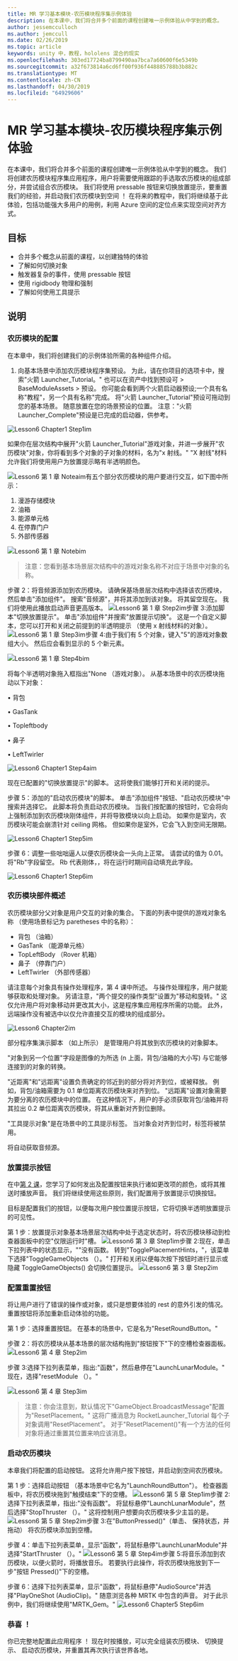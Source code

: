 ```yaml
---
title: MR 学习基本模块-农历模块程序集示例体验
description: 在本课中，我们将合并多个前面的课程创建唯一示例体验从中学到的概念。
author: jessemcculloch
ms.author: jemccull
ms.date: 02/26/2019
ms.topic: article
keywords: unity 中，教程，hololens 混合的现实
ms.openlocfilehash: 303ed17724ba8799490aa7bca7a60600f6e5349b
ms.sourcegitcommit: a32f673814a6cd6ff00f936f448885788b3b882c
ms.translationtype: MT
ms.contentlocale: zh-CN
ms.lasthandoff: 04/30/2019
ms.locfileid: "64929606"
---
```

# <a name="mr-learning-base-module---lunar-module-assembly-sample-experience"></a>MR 学习基本模块-农历模块程序集示例体验

在本课中，我们将合并多个前面的课程创建唯一示例体验从中学到的概念。 我们将创建农历模块程序集应用程序，用户将需要使用跟踪的手选取农历模块的组成部分，并尝试组合农历模块。 我们将使用 pressable 按钮来切换放置提示，要重置我们的经验，并启动我们农历模块到空间 ！ 在将来的教程中，我们将继续基于此体验，包括功能强大多用户的用例，利用 Azure 空间的定位点来实现空间对齐方式。

## <a name="objectives"></a>目标

- 合并多个概念从前面的课程，以创建独特的体验
- 了解如何切换对象
- 触发器复杂的事件，使用 pressable 按钮
- 使用 rigidbody 物理和强制
- 了解如何使用工具提示

## <a name="instructions"></a>说明

### <a name="configuring-the-lunar-module"></a>农历模块的配置

在本章中，我们将创建我们的示例体验所需的各种组件介绍。

1. 向基本场景中添加农历模块程序集预设。 为此，请在你项目的选项卡中，搜索"火箭 Launcher_Tutorial。" 也可以在资产中找到预设可 > BaseModuleAssets > 预设。 你可能会看到两个火箭启动器预设;一个具有名称"教程"，另一个具有名称"完成。 将"火箭 Launcher_Tutorial"预设可拖动到您的基本场景。 随意放置在您的场景预设的位置。
   注意："火箭 Launcher_Complete"预设是已完成的启动器，供参考。 

![Lesson6 Chapter1 Step1im](images/Lesson6_Chapter1_step1im.PNG)

如果你在层次结构中展开"火箭 Launcher_Tutorial"游戏对象，并进一步展开"农历模块"对象，你将看到多个对象的子对象的材料，名为"x 射线。" "X 射线"材料允许我们将使用用户为放置提示略有半透明颜色。 

![Lesson6 第 1 章 Noteaim](images/Lesson6_Chapter1_noteaim.PNG)有五个部分农历模块的用户要进行交互，如下图中所示：

1.  漫游存储模块
2.  油箱
3.  能源单元格
4.  在停靠门户 
5.  外部传感器

![Lesson6 第 1 章 Notebim](images/Lesson6_Chapter1_notebim.PNG)

> 注意：您看到基本场景层次结构中的游戏对象名称不对应于场景中对象的名称。

步骤 2：将音频源添加到农历模块。 请确保基场景层次结构中选择该农历模块，然后单击"添加组件"。 搜索"音频源"，并将其添加到该对象。 将其留空现在。 我们将使用此播放启动声音更高版本。
 ![Lesson6 第 1 章 Step2im](images/Lesson6_Chapter1_step2im.PNG)步骤 3:添加脚本"切换放置提示"。 单击"添加组件"并搜索"放置提示切换"。 这是一个自定义脚本，您可以打开和关闭之前提到的半透明提示 （使用 x 射线材料的对象）。 
![Lesson6 第 1 章 Step3im](images/Lesson6_Chapter1_step3im.PNG)步骤 4:由于我们有 5 个对象，键入"5"的游戏对象数组大小。 然后应会看到显示的 5 个新元素。 

![Lesson6 第 1 章 Step4bim](images/Lesson6_Chapter1_step4bim.PNG)

将每个半透明对象拖入框指出"None （游戏对象）。 从基本场景中的农历模块拖动以下对象： 

• 背包

• GasTank

• Topleftbody

• 鼻子

•   LeftTwirler

 ![Lesson6 Chapter1 Step4aim](images/Lesson6_Chapter1_step4aim.PNG)

现在已配置的"切换放置提示"的脚本。 这将使我们能够打开和关闭的提示。

步骤 5：添加的"启动农历模块"的脚本。 单击"添加组件"按钮、"启动农历模块"中搜索并选择它。 此脚本将负责启动农历模块。 当我们按配置的按钮时，它会将向上强制添加到农历模块刚体组件，并将导致模块以向上启动。 如果你是室内，农历模块可能会崩溃针对 ceiling 网格。 但如果你是室外，它会飞入到空间无限期。 

![Lesson6 Chapter1 Step5im](images/Lesson6_Chapter1_step5im.PNG)

步骤 6：调整一些咄咄逼人以便农历模块会一头向上正常。 请尝试的值为 0.01。 将"Rb"字段留空。 Rb 代表刚体，，将在运行时期间自动填充此字段。

![Lesson6 Chapter1 Step6im](images/Lesson6_Chapter1_step6im.PNG)

### <a name="lunar-module-parts-overview"></a>农历模块部件概述
农历模块部分父对象是用户交互的对象的集合。 下面的列表中提供的游戏对象名称 （使用场景标记为 paretheses 中的名称）：

- 背包 （油箱）
- GasTank （能源单元格）
- TopLeftBody （Rover 机箱）
- 鼻子 （停靠门户）
- LeftTwirler （外部传感器）

请注意每个对象具有操作处理程序，第 4 课中所述。 与操作处理程序，用户就能够获取和处理对象。 另请注意，"两个提交的操作类型"设置为"移动和旋转。" 这仅允许用户将对象移动并更改其大小，这是程序集应用程序所需的功能。
此外，远端操作没有被选中以仅允许直接交互的模块的组成部分。

![Lesson6 Chapter2im](images/Lesson6_Chapter2im.PNG)

部分程序集演示脚本 （如上所示） 是管理用户将其放到农历模块的对象脚本。 

"对象到另一个位置"字段是图像的为所选 (n 上面，背包/油箱的大小写) 与它能够连接到的对象的转换。 

"近距离"和"远距离"设置负责确定的邻近到的部分将对齐到位，或被释放。 例如，背包/油箱需要为 0.1 单位距离农历模块来对齐到位。 "远距离"设置对象需要为要分离的农历模块中的位置。 在这种情况下，用户的手必须获取背包/油箱并将其拉出 0.2 单位距离农历模块，将其从重新对齐到位删除。

"工具提示对象"是在场景中的工具提示标签。 当对象会对齐到位时，标签将被禁用。 

将自动获取音频源。 

### <a name="placement-hints-buttons"></a>放置提示按钮
在中[第 2 课](mrlearning-base-ch2.md)，您学习了如何发出及配置按钮来执行诸如更改项的颜色，或将其推送时播放声音。 我们将继续使用这些原则，我们配置用于放置提示切换按钮。 

目标是配置我们的按钮，以便每次用户按位置提示按钮，它将切换半透明放置提示的可见性。 

第 1 步：放置提示对象基本场景层次结构中处于选定状态时，将农历模块移动到检查器面板中的空"仅限运行时"槽。 
 ![Lesson6 第 3 章 Step1im](images/Lesson6_Chapter3_step1im.PNG)步骤 2:现在，单击下拉列表中的状态显示，""没有函数。 转到"TogglePlacementHints，"，该菜单下选择"ToggleGameObjects （）。" 打开和关闭以便每次按下按钮时进行显示或隐藏 ToggleGameObjects() 会切换位置提示。
 ![Lesson6 第 3 章 Step2im](images/Lesson6_Chapter3_step2im.PNG)

### <a name="configuring-the-reset-button"></a>配置重置按钮

将让用户进行了错误的操作或对象，或只是想要体验的 rest 的意外引发的情况。 重置按钮将添加重新启动体验的功能。 

第 1 步：选择重置按钮。 在基本的场景中，它是名为"ResetRoundButton。" 

步骤 2：将农历模块从基本场景的层次结构拖到"按钮按下"下的空槽检查器面板。
 ![Lesson6 第 4 章 Step2im](images/Lesson6_Chapter4_step2im.PNG)

步骤 3:选择下拉列表菜单，指出:"函数"，然后悬停在"LaunchLunarModule。" 现在，选择"resetModule （）。"

![Lesson6 第 4 章 Step3im](images/Lesson6_Chapter4_step3im.PNG)

> 注意：你会注意到，默认情况下"GameObject.BroadcastMessage"配置为"ResetPlacement。" 这将广播消息为 RocketLauncher_Tutorial 每个子对象调用"ResetPlacement"。 对于"ResetPlacement()"有一个方法的任何对象将通过重置其位置来响应该消息。 

### <a name="launching-the-lunar-module"></a>启动农历模块
本章我们将配置的启动按钮。 这将允许用户按下按钮，并启动到空间农历模块。

第 1 步：选择启动按钮 （基本场景中它名为"LaunchRoundButton"）。 检查器面板中，将农历模块拖到"触摸结束"下的空槽。
 ![Lesson6 第 5 章 Step1im](images/Lesson6_Chapter5_step1im.PNG)步骤 2:选择下拉列表菜单，指出:"没有函数"。 将鼠标悬停"LaunchLunarModule"，然后选择"StopThruster （）。" 这将控制用户想要向农历模块多少主旨的是。 
 ![Lesson6 第 5 章 Step2im](images/Lesson6_Chapter5_step2im.PNG)步骤 3:在"ButtonPressed()"（单击、 保持状态，并拖动） 将农历模块添加到空槽。 

步骤 4：单击下拉列表菜单，显示"函数"，将鼠标悬停"LaunchLunarModule"并选择"StartThruster （）。" 
 ![Lesson6 第 5 章 Step4im](images/Lesson6_Chapter5_step4im.PNG)步骤 5:将音乐添加到农历模块，以便火箭时，将播放音乐。 若要执行此操作，将农历模块拖放到下一步"按钮 Pressed()"下的空槽。

步骤 6：选择下拉列表菜单，显示"函数"，将鼠标悬停"AudioSource"并选择"PlayOneShot (AudioClip)。" 随意浏览各种 MRTK 中包含的声音。 对于此示例中，我们将继续使用"MRTK_Gem。"
 ![Lesson6 Chapter5 Step6im](images/Lesson6_Chapter5_step6im.PNG)


### <a name="congratulations"></a>恭喜 ！ 
你已完整地配置此应用程序 ！ 现在时按播放，可以完全组装农历模块、 切换提示、 启动农历模块，并重置其再次执行该世界各地。
